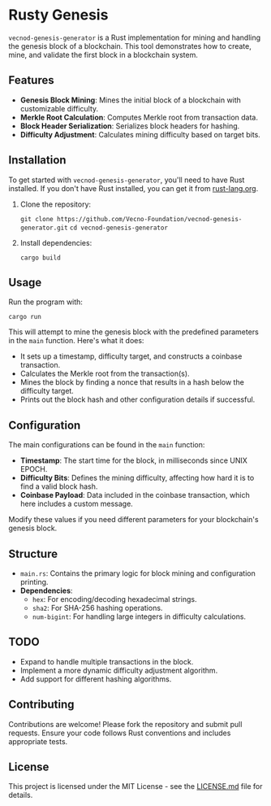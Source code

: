 # Rusty Genesis

`vecnod-genesis-generator` is a Rust implementation for mining and handling the genesis block of a blockchain. This tool demonstrates how to create, mine, and validate the first block in a blockchain system.

## Features

- **Genesis Block Mining**: Mines the initial block of a blockchain with customizable difficulty.
- **Merkle Root Calculation**: Computes Merkle root from transaction data.
- **Block Header Serialization**: Serializes block headers for hashing.
- **Difficulty Adjustment**: Calculates mining difficulty based on target bits.

## Installation

To get started with `vecnod-genesis-generator`, you'll need to have Rust installed. If you don't have Rust installed, you can get it from [rust-lang.org](https://www.rust-lang.org/tools/install).

1. Clone the repository:

   `git clone https://github.com/Vecno-Foundation/vecnod-genesis-generator.git`
   `cd vecnod-genesis-generator`

2. Install dependencies:

   `cargo build`

## Usage

Run the program with:

`cargo run`

This will attempt to mine the genesis block with the predefined parameters in the `main` function. Here's what it does:

- It sets up a timestamp, difficulty target, and constructs a coinbase transaction.
- Calculates the Merkle root from the transaction(s).
- Mines the block by finding a nonce that results in a hash below the difficulty target.
- Prints out the block hash and other configuration details if successful.

## Configuration

The main configurations can be found in the `main` function:

- **Timestamp**: The start time for the block, in milliseconds since UNIX EPOCH.
- **Difficulty Bits**: Defines the mining difficulty, affecting how hard it is to find a valid block hash.
- **Coinbase Payload**: Data included in the coinbase transaction, which here includes a custom message.

Modify these values if you need different parameters for your blockchain's genesis block.

## Structure

- `main.rs`: Contains the primary logic for block mining and configuration printing.
- **Dependencies**:
  - `hex`: For encoding/decoding hexadecimal strings.
  - `sha2`: For SHA-256 hashing operations.
  - `num-bigint`: For handling large integers in difficulty calculations.

## TODO

- Expand to handle multiple transactions in the block.
- Implement a more dynamic difficulty adjustment algorithm.
- Add support for different hashing algorithms.

## Contributing

Contributions are welcome! Please fork the repository and submit pull requests. Ensure your code follows Rust conventions and includes appropriate tests.

## License

This project is licensed under the MIT License - see the [LICENSE.md](LICENSE.md) file for details.